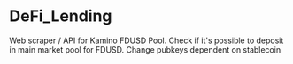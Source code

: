 # DeFi_Lending
Web scraper / API for Kamino FDUSD Pool. Check if it's possible to deposit in main market pool for FDUSD. Change pubkeys dependent on stablecoin
